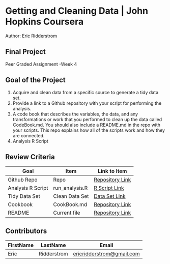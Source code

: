 # Getting and Cleaning Data | John Hopkins Coursera
Author: Eric Ridderstrom <br />

## Final Project
Peer Graded Assignment -Week 4

## Goal of the Project
1. Acquire and clean data from a specific source to generate a tidy data set.
2. Provide a link to a Github repository with your script for performing the analysis. 
3. A code book that describes the variables, the data, and any transformations or work that you performed to clean up the data called CodeBook.md. You should also include a README.md in the repo with your scripts. This repo explains how all of the scripts work and how they are connected.
4. Analysis R Script

## Review Criteria

Goal | Item | Link to Item
--- | --- | ---
Github Repo | Repo |  [Repository Link]()
Analysis R Script |  run_analysis.R |  [R Script Link]()
Tidy Data Set |  Clean Data Set |  [Data Set Link]()
Cookbook | CookBook.md |  [Repository Link]()
README | Current file |  [Repository Link](https://github.com/ericridderstrom/datasciencecoursera/edit/master/Getting_And_Cleaning_Data_3/README.md "README.md")

## Contributors
FirstName | LastName | Email
--- | --- | ---
Eric |  Ridderstrom |  <ericridderstrom@gmail.com>
